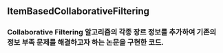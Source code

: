 ## ItemBasedCollaborativeFiltering


### Collaborative Filtering 알고리즘의 각종 장르 정보를 추가하여 기존의 정보 부족 문제를 해결하고자 하는 논문을 구현한 코드.
